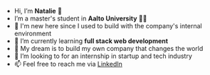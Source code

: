 - Hi, I’m **Natalie** 👋
- I’m a master's student in **Aalto University** 👩‍🎓 
- 🔰 I'm new here since I used to build with the company's internal environment
- 🌱 I’m currently learning **full stack web development**
- 🚀 My dream is to build my own company that changes the world
- 💞️ I’m looking to for an internship in startup and tech industry
- 📫 Feel free to reach me via [LinkedIn](https://www.linkedin.com/in/nutthanuntha/)

<!---
thanatly/thanatly is a ✨ special ✨ repository because its `README.md` (this file) appears on your GitHub profile.
You can click the Preview link to take a look at your changes.
--->
